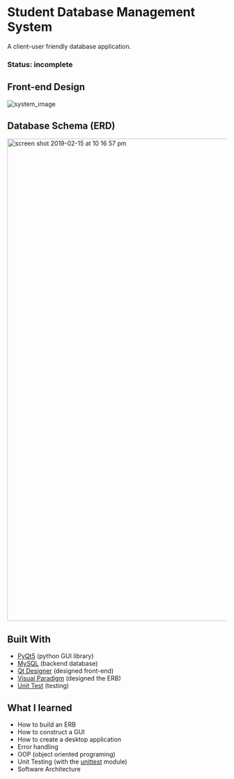 # Student Database Management System
A client-user friendly database application.

### Status: incomplete

## Front-end Design
![system_image](https://user-images.githubusercontent.com/23427623/56934890-9b609880-6ab3-11e9-9fd9-bf776af9c81d.png)


## Database Schema (ERD)
<img width="1104" alt="screen shot 2019-02-15 at 10 16 57 pm" src="https://user-images.githubusercontent.com/23427623/52894471-770d4500-316f-11e9-8e59-873b2e339476.png">


## Built With
- [PyQt5](https://pypi.org/project/PyQt5/) (python GUI library)
- [MySQL](https://www.mysql.com/) (backend database)
- [Qt Designer](https://doc.qt.io/qt-5/qtdesigner-manual.html) (designed front-end)
- [Visual Paradigm](https://online.visual-paradigm.com/) (designed the ERB)
- [Unit Test](https://docs.python.org/3/library/unittest.html) (testing)

## What I learned

- How to build an ERB
- How to construct a GUI 
- How to create a desktop application
- Error handling
- OOP (object oriented programing) 
- Unit Testing (with the [unittest](https://docs.python.org/3/library/unittest.html) module)
- Software Architecture
